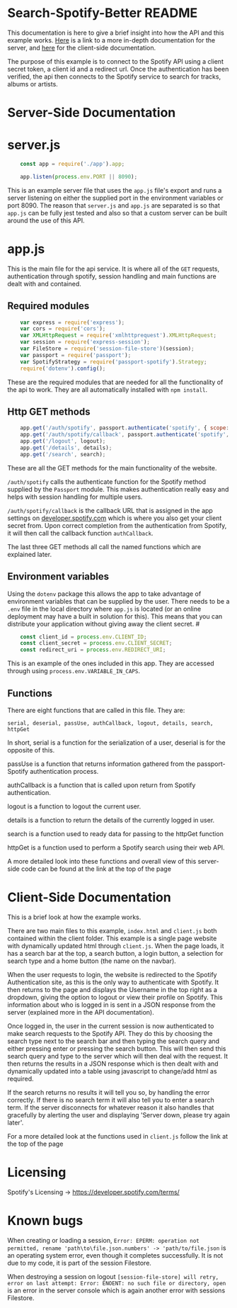 # Search-Spotify-Better README
This documentation is here to give a brief insight into how the API and this example works. [Here](https://search-spotify-better.herokuapp.com/out/app.js.index.html) is a link to a more in-depth documentation for the server, and [here](https://search-spotify-better.herokuapp.com/out/client.js.index.html) for the client-side documentation.

The purpose of this example is to connect to the Spotify API using a client secret token, a client id and a redirect url. Once the authentication has been verified, the api then connects to the Spotify service to search for tracks, albums or artists.

# Server-Side Documentation

# server.js
```Javascript
    const app = require('./app').app;

    app.listen(process.env.PORT || 8090);
```

This is an example server file that uses the `app.js` file's export and runs a server listening on either the supplied port in the environment variables or port 8090. The reason that `server.js` and `app.js` are separated is so that `app.js` can be fully jest tested and also so that a custom server can be built around the use of this API.

# app.js
This is the main file for the api service. It is where all of the `GET` requests, authentication through spotify, session handling and main functions are dealt with and contained. 

## Required modules

```Javascript
    var express = require('express');
    var cors = require('cors');
    var XMLHttpRequest = require('xmlhttprequest').XMLHttpRequest;
    var session = require('express-session');
    var FileStore = require('session-file-store')(session);
    var passport = require('passport');
    var SpotifyStrategy = require('passport-spotify').Strategy;
    require('dotenv').config();
```
These are the required modules that are needed for all the functionality of the api to work. They are all automatically installed with `npm install`.

## Http GET methods

```Javascript
    app.get('/auth/spotify', passport.authenticate('spotify', { scope: ['user-read-email', 'user-read-private'], showDialog: true }));
    app.get('/auth/spotify/callback', passport.authenticate('spotify', {failureRedirect: '/'}), authCallback);
    app.get('/logout', logout);
    app.get('/details', details);
    app.get('/search', search);
```
These are all the GET methods for the main functionality of the website.

`/auth/spotify` calls the authenticate function for the Spotify method supplied by the `Passport` module. This makes authentication really easy and helps with session handling for multiple users. 

`/auth/spotify/callback` is the callback URL that is assigned in the app settings on [developer.spotify.com](https://developer.spotify.com/dashboard) which is where you also get your client secret from. Upon correct completion from the authentication from Spotify, it will then call the callback function `authCallback`. 

The last three GET methods all call the named functions which are explained later.

## Environment variables
Using the `dotenv` package this allows the app to take advantage of environment variables that can be supplied by the user. There needs to be a `.env` file in the local directory where `app.js` is located (or an online deployment may have a built in solution for this). This means that you can distribute your application without giving away the client secret. #
```Javascript
    const client_id = process.env.CLIENT_ID;
    const client_secret = process.env.CLIENT_SECRET;
    const redirect_uri = process.env.REDIRECT_URI;
```
This is an example of the ones included in this app. They are accessed through using `process.env.VARIABLE_IN_CAPS`.

## Functions
There are eight functions that are called in this file. They are:
```
serial, deserial, passUse, authCallback, logout, details, search, httpGet
```
In short, serial is a function for the serialization of a user, deserial is for the opposite of this.

passUse is a function that returns information gathered from the passport-Spotify authentication process.

authCallback is a function that is called upon return from Spotify authentication.

logout is a function to logout the current user.

details is a function to return the details of the currently logged in user.

search is a function used to ready data for passing to the httpGet function

httpGet is a function used to perform a Spotify search using their web API.

A more detailed look into these functions and overall view of this server-side code can be found at the link at the top of the page

# Client-Side Documentation
This is a brief look at how the example works.

There are two main files to this example, `index.html` and `client.js` both contained within the client folder. This example is a single page website with dynamically updated html through `client.js`. When the page loads, it has a search bar at the top, a  search button, a login button, a selection for search type and a home button (the name on the navbar).

 When the user requests to login, the website is redirected to the Spotify Authentication site, as this is the only way to authenticate with Spotify. It then returns to the page and displays the Username in the top right as a dropdown, giving the option to logout or view their profile on Spotify. This information about who is logged in is sent in a JSON response from the server (explained more in the API documentation).

 Once logged in, the user in the current session is now authenticated to make search requests to the Spotify API. They do this by choosing the search type next to the search bar and then typing the search query and either pressing enter or pressing the search button. This will then send this search query and type to the server which will then deal with the request. It then returns the results in a JSON response which is then dealt with and dynamically updated into a table using javascript to change/add html as required. 

 If the search returns no results it will tell you so, by handling the error correctly. If there is no search term it will also tell you to enter a search term. If the server disconnects for whatever reason it also handles that gracefully by alerting the user and displaying 'Server down, please try again later'. 

 For a more detailed look at the functions used in `client.js` follow the link at the top of the page

# Licensing

Spotify's Licensing -> https://developer.spotify.com/terms/

# Known bugs

 When creating or loading a session, `Error: EPERM: operation not permitted, rename 'path\to\file.json.numbers' -> 'path/to/file.json` is an operating system error, even though it completes successfully. It is not due to my code, it is part of the session Filestore.
 
 When destroying a session on logout `[session-file-store] will retry, error on last attempt: Error: ENOENT: no such file or directory, open` is an error in the server console which is again another error with sessions Filestore. 
